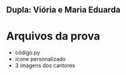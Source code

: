 ## Dupla: Viória e Maria Eduarda

# Arquivos da prova
* código.py
* ícone personalizado
* 3 imagens dos cantores
